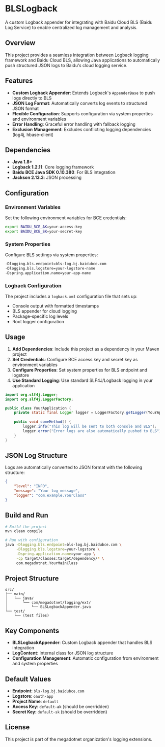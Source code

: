 # BLSLogback

A custom Logback appender for integrating with Baidu Cloud BLS (Baidu Log Service) to enable centralized log management and analysis.

## Overview

This project provides a seamless integration between Logback logging framework and Baidu Cloud BLS, allowing Java applications to automatically push structured JSON logs to Baidu's cloud logging service.

## Features

- **Custom Logback Appender**: Extends Logback's `AppenderBase` to push logs directly to BLS
- **JSON Log Format**: Automatically converts log events to structured JSON format
- **Flexible Configuration**: Supports configuration via system properties and environment variables
- **Error Handling**: Graceful error handling with fallback logging
- **Exclusion Management**: Excludes conflicting logging dependencies (log4j, hbase-client)

## Dependencies

- **Java 1.8+**
- **Logback 1.2.11**: Core logging framework
- **Baidu BCE Java SDK 0.10.380**: For BLS integration
- **Jackson 2.13.3**: JSON processing

## Configuration

### Environment Variables

Set the following environment variables for BCE credentials:

```bash
export BAIDU_BCE_AK=your-access-key
export BAIDU_BCE_SK=your-secret-key
```

### System Properties

Configure BLS settings via system properties:

```bash
-Dlogging.bls.endpoint=bls-log.bj.baidubce.com
-Dlogging.bls.logstore=your-logstore-name
-Dspring.application.name=your-app-name
```

### Logback Configuration

The project includes a `logback.xml` configuration file that sets up:

- Console output with formatted timestamps
- BLS appender for cloud logging
- Package-specific log levels
- Root logger configuration

## Usage

1. **Add Dependencies**: Include this project as a dependency in your Maven project
2. **Set Credentials**: Configure BCE access key and secret key as environment variables
3. **Configure Properties**: Set system properties for BLS endpoint and logstore
4. **Use Standard Logging**: Use standard SLF4J/Logback logging in your application

```java
import org.slf4j.Logger;
import org.slf4j.LoggerFactory;

public class YourApplication {
    private static final Logger logger = LoggerFactory.getLogger(YourApplication.class);
    
    public void someMethod() {
        logger.info("This log will be sent to both console and BLS");
        logger.error("Error logs are also automatically pushed to BLS");
    }
}
```

## JSON Log Structure

Logs are automatically converted to JSON format with the following structure:

```json
{
    "level": "INFO",
    "message": "Your log message",
    "logger": "com.example.YourClass"
}
```

## Build and Run

```bash
# Build the project
mvn clean compile

# Run with configuration
java -Dlogging.bls.endpoint=bls-log.bj.baidubce.com \
     -Dlogging.bls.logstore=your-logstore \
     -Dspring.application.name=your-app \
     -cp target/classes:target/dependency/* \
     com.megadotnet.YourMainClass
```

## Project Structure

```
src/
├── main/
│   └── java/
│       └── com/megadotnet/logging/ext/
│           └── BLSLogbackAppender.java
└── test/
    └── (test files)
```

## Key Components

- **BLSLogbackAppender**: Custom Logback appender that handles BLS integration
- **LogContent**: Internal class for JSON log structure
- **Configuration Management**: Automatic configuration from environment and system properties

## Default Values

- **Endpoint**: `bls-log.bj.baidubce.com`
- **Logstore**: `oauth-app`
- **Project Name**: `default`
- **Access Key**: `default-ak` (should be overridden)
- **Secret Key**: `default-sk` (should be overridden)

## License

This project is part of the megadotnet organization's logging extensions.